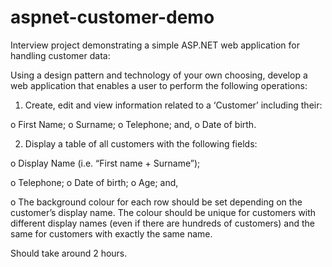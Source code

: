 # aspnet-customer-demo
Interview project demonstrating a simple ASP.NET web application for handling customer data:

Using a design pattern and technology of your own choosing, develop a web application that enables a user to perform the following operations:

1. Create, edit and view information related to a ‘Customer’ including their:

o First Name; o Surname; o Telephone; and, o Date of birth.

2. Display a table of all customers with the following fields:

o Display Name (i.e. “First name + Surname”);

o Telephone; o Date of birth; o Age; and,

o The background colour for each row should be set depending on the customer’s display name. The colour should be unique for customers with different display names (even if there are hundreds of customers) and the same for customers with exactly the same name. 

Should take around 2 hours.